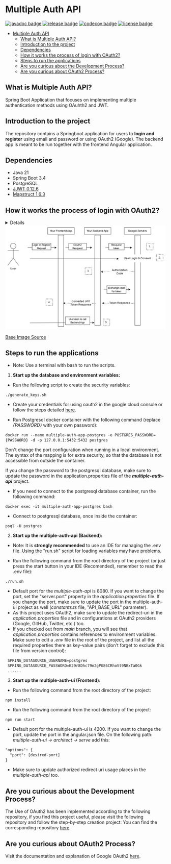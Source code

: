 # Multiple Auth API

[![javadoc badge]][javadoc]
[![release badge]][release]
[![codecov badge]][codecov]
[![license badge]][license]

[javadoc]: https://rogelioolarte.github.io/multiple-auth-api/
[javadoc badge]: https://img.shields.io/github/v/release/rogelioolarte/multiple-auth-api?label=javadoc&labelColor=grey&color=brightgreen
[release]: https://github.com/rogelioolarte/multiple-auth-api/releases
[release badge]: https://img.shields.io/github/v/release/rogelioolarte/multiple-auth-api?color=brightgreen&sort=semver
[codecov]: https://codecov.io/gh/rogelioolarte/multiple-auth-api
[codecov badge]: https://codecov.io/gh/rogelioolarte/multiple-auth-api/branch/main/graph/badge.svg
[license]: LICENSE
[license badge]: https://img.shields.io/github/license/rogelioolarte/multiple-auth-api?color=blue

- [Multiple Auth API](#multiple-auth-api)
  - [What is Multiple Auth API?](#what-is-multiple-auth-api)
  - [Introduction to the project](#introduction-to-the-project)
  - [Dependencies](#dependencies)
  - [How it works the process of login with OAuth2?](#how-it-works-the-process-of-login-with-oauth2)
  - [Steps to run the applications](#steps-to-run-the-applications)
  - [Are you curious about the Development Process?](#are-you-curious-about-the-development-process)
  - [Are you curious about OAuth2 Process?](#are-you-curious-about-oauth2-process)

## What is Multiple Auth API?
Spring Boot Application that focuses on implementing multiple authentication methods using OAuhth2 and JWT.

## Introduction to the project
The repository contains a Springboot application for users to **login and register** using email and password or using OAuth2 (Google).
The backend app is meant to be run together with the frontend Angular application.

## Dependencies
  * Java 21
  * Spring Boot 3.4
  * PostgreSQL
  * [JJWT 0.12.6](https://github.com/jwtk/jjwt)
  * [Mapstruct 1.6.3](https://github.com/mapstruct/mapstruct)

## How it works the process of login with OAuth2? 
<details>
  <ul>
    <li>First, The user visits our Frontend application and logs in with "Google" and is redirected to our Backend application where he is then redirected to the Google consent page with our OAuth2 API information for Google</li>
    <li>Second, If he accepts the consent, he is redirected to our Backend application with the authorization code, where it is resolved, where he will first be redirected to our Backend application, but at the end to our Frontend application.</li>
    <li>Third, The received authorization code is processed and resolved in our Backend application, then the received authorization code is exchanged for a Token.</li>
    <li>Fourth, The Token response is received by our Backend application and converted to a Token response with our JWT configuration, then he is redirected to our Frontend application with the new Token.</li>
    <li>Fifth, The user can access our Backend application to use any of our services.</li>
  </ul>
</details>
<div align="center" >
  <img src="ouath2-diagram.png" alt="google oauth2 diagram">
</div>

[Base Image Source](https://developers.google.com/static/identity/protocols/oauth2/images/flows/authorization-code.png)

## Steps to run the applications
 - Note: Use a terminal with bash to run the scripts.

1. **Start up the database and environment variables:**
 - Run the following script to create the security variables:
 
```console
./generate_keys.sh
```

 - Create your credentials for using oauth2 in the google cloud console or follow the steps detailed [here](https://blog.devgenius.io/part-3-implementing-authentication-with-spring-boot-security-6-oauth2-and-angular-17-via-8716646ed062).

 - Run Postgresql docker container with the following command (replace _{PASSWORD}_ with your own password):

```console
docker run --name multiple-auth-app-postgres -e POSTGRES_PASSWORD={PASSWORD} -d -p 127.0.0.1:5432:5432 postgres
```

 Don't change the port configuration when running in a local environment. The syntax of the mapping is for extra security, so that the database is not accessible from outside the container.

 If you change the password to the postgresql database, make sure to update the password in the application.properties file of the **_multiple-auth-api_** project.
 - If you need to connect to the postgresql database container, run the following command:

```console
docker exec -it multiple-auth-app-postgres bash
```

 - Connect to postgresql database, once inside the container:
```console
psql -U postgres
```

2. **Start up the multiple-auth-api (Backend):**
 - Note: It is **strongly recommended** to use an IDE for managing the .env file. Using the "run.sh" script for loading variables may have problems.

 - Run the following command from the root directory of the project (or just press the start button in your IDE (Recomended), remember to read the .env file):

```console
./run.sh
```

 - Default port for the _multiple-auth-api_ is 8080. If you want to change the port, set the "server.port" property in the _application.properties_ file. If you change the port, make sure to update the port in the multiple-auth-ui project as well (_constants.ts_ file, "API_BASE_URL" parameter).
 - As this project uses OAuth2, make sure to update the redirect-uri in the _application.properties_ file and in configurations at OAuth2 providers (Google, GitHub, Twitter, etc.) too.
 - If you checked out from _main_ branch, you will see that _application.properties_ contains references to environment variables. Make sure to edit a _.env_ file in the root of the project, and list all the required properties there as key-value pairs (don't forget to exclude this file from version control):

```
 SPRING_DATASOURCE_USERNAME=postgres
 SPRING_DATASOURCE_PASSWORD=K29r8Dhc79n2gPG86CRhoVt9NBxTa0Gk
 ......
```
3. **Start up the multiple-auth-ui (Frontend):**
  - Run the following command from the root directory of the project:

```console
npm install
```
  - Run the following command from the root directory of the project:

```console
npm run start
```

  - Default port for the multiple-auth-ui is 4200. If you want to change the port, update the port in the angular.json file. On the following path: _multiple-auth-ui -> architect -> serve_ add this:
  
```
"options": {
  "port": [desired-port]
}
```

  - Make sure to update authorized redirect uri usage places in the _multiple-auth-api_ too.

## Are you curious about the Development Process? 
The Use of OAuth2 has been implemented according to the following repository, if you find this project useful, please visit the following repository and follow the step-by-step creation project:
You can find the corresponding repository [here](https://github.com/anitalakhadze/multiple-auth-ui).

## Are you curious about OAuth2 Process?
Visit the documentation and explanation of Google OAuth2 [here](https://developers.google.com/identity/protocols/oauth2).
